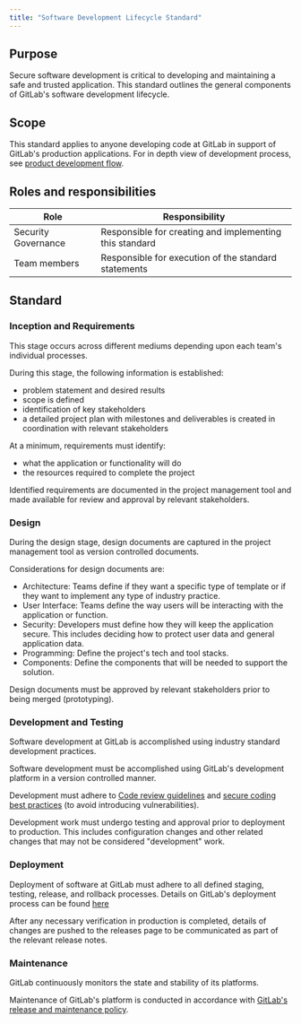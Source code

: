 ```yaml
---
title: "Software Development Lifecycle Standard"
---
```


## Purpose

Secure software development is critical to developing and maintaining a safe and trusted application. This standard outlines the general components of GitLab's software development lifecycle.

## Scope

This standard applies to anyone developing code at GitLab in support of GitLab's production applications. For in depth view of development process, see [product development flow](/handbook/product-development/product-development-flow/).

## Roles and responsibilities

| Role  | Responsibility |
|-----------|-----------|
| Security Governance | Responsible for creating and implementing this standard |
| Team members | Responsible for execution of the standard statements |

## Standard

### Inception and Requirements

This stage occurs across different mediums depending upon each team's individual processes.

During this stage, the following information is established:

- problem statement and desired results
- scope is defined
- identification of key stakeholders
- a detailed project plan with milestones and deliverables is created in coordination with relevant stakeholders

At a minimum, requirements must identify:

- what the application or functionality will do
- the resources required to complete the project

Identified requirements are documented in the project management tool and made available for review and approval by relevant stakeholders.

### Design

During the design stage, design documents are captured in the project management tool as version controlled documents.

Considerations for design documents are:

- Architecture: Teams define if they want a specific type of template or if they want to implement any type of industry practice.
- User Interface: Teams define the way users will be interacting with the application or function.
- Security: Developers must define how they will keep the application secure. This includes deciding how to protect user data and general application data.
- Programming: Define the project's tech and tool stacks.
- Components: Define the components that will be needed to support the solution.

Design documents must be approved by relevant stakeholders prior to being merged (prototyping).

### Development and Testing

Software development at GitLab is accomplished using industry standard development practices.

Software development must be accomplished using GitLab's development platform in a version controlled manner.

Development must adhere to [Code review guidelines](/handbook/engineering/workflow/code-review/) and [secure coding best practices](https://docs.gitlab.com/ee/development/secure_coding_guidelines.html) (to avoid introducing vulnerabilities).

Development work must undergo testing and approval prior to deployment to production. This includes configuration changes and other related changes that may not be considered "development" work.

### Deployment

Deployment of software at GitLab must adhere to all defined staging, testing, release, and rollback processes. Details on GitLab's deployment process can be found [here](/handbook/engineering/deployments-and-releases/deployments/)

After any necessary verification in production is completed, details of changes are pushed to the releases page to be communicated as part of the relevant release notes.

### Maintenance

GitLab continuously monitors the state and stability of its platforms.

Maintenance of GitLab's platform is conducted in accordance with [GitLab's release and maintenance policy](https://docs.gitlab.com/ee/policy/maintenance.html).
